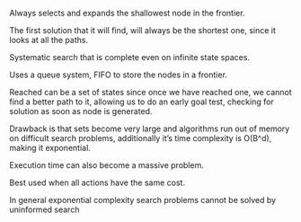 Always selects and expands the shallowest node in the frontier.

The first solution that it will find, will always be the shortest one, since it looks at all the paths.

Systematic search that is complete even on infinite state spaces.

Uses a queue system, FIFO to store the nodes in a frontier.

Reached can be a set of states since once we have reached one, we cannot find a better path to it, allowing us to do an early goal test, checking for solution as soon as node is generated.

Drawback is that sets become very large and algorithms run out of memory on difficult search problems, additionally it’s time complexity is O(B^d), making it exponential.

Execution time can also become a massive problem.

Best used when all actions have the same cost.

In general exponential complexity search problems cannot be solved by uninformed search